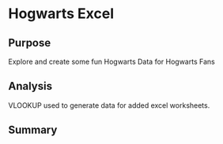 # Hogwarts Excel
## Purpose
Explore and create some fun Hogwarts Data for Hogwarts Fans

## Analysis

VLOOKUP used to generate data for added excel worksheets.

## Summary
